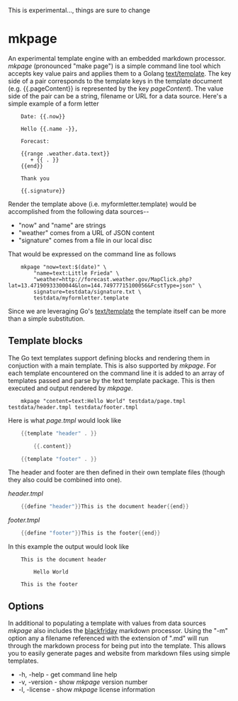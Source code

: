
This is experimental..., things are sure to change

# mkpage

An experimental template engine with an embedded markdown processor.  *mkpage* (pronounced "make page") is 
a simple command line tool which accepts key value pairs and applies them to a Golang [text/template](https://golang.org/pkg/text/template/).
The key side of a pair corresponds to the template keys in the template document (e.g. 
{{.pageContent}} is represented by the key *pageContent*). The value side of the pair can be a string, 
filename or URL for a data source. Here's a simple example of a form letter

```template
    Date: {{.now}}

    Hello {{.name -}},
    
    Forecast:

    {{range .weather.data.text}}
       + {{ . }}
    {{end}}

    Thank you

    {{.signature}}
```

Render the template above (i.e. myformletter.template) would be accomplished from the following
data sources--

+ "now" and "name" are strings
+ "weather" comes from a URL of JSON content
+ "signature" comes from a file in our local disc

That would be expressed on the command line as follows

```shell
    mkpage "now=text:$(date)" \
        "name=text:Little Frieda" \
        "weather=http://forecast.weather.gov/MapClick.php?lat=13.47190933300044&lon=144.74977715100056&FcstType=json" \
        signature=testdata/signature.txt \
        testdata/myformletter.template
```

Since we are leveraging Go's [text/template](https://golang.org/pkg/text/template/) the template itself
can be more than a simple substitution.

## Template blocks

The Go text templates support defining blocks and rendering them in conjuction with a main template. This is
also supported by *mkpage*. For each template encountered on the command line it is added to an array of templates
passed and parse by the text template package.  This is then executed and output rendered by *mkpage*.

```shell
    mkpage "content=text:Hello World" testdata/page.tmpl testdata/header.tmpl testdata/footer.tmpl
```

Here is what *page.tmpl* would look like

```go
    {{template "header" . }}

        {{.content}}

    {{template "footer" . }}
```

The header and footer are then defined in their own template files (though they also could be combined into one).

*header.tmpl*

```go
    {{define "header"}}This is the document header{{end}}
```

*footer.tmpl*

```go
    {{define "footer"}}This is the footer{{end}}
```

In this example the output would look like

```text
    This is the document header

        Hello World

    This is the footer
```




## Options

In additional to populating a template with values from data sources *mkpage* also includes the
[blackfriday](https://github.com/russross/blackfriday) markdown processor.  Using the "-m" option any
a filename referenced with the extension of ".md" will run through the markdown process for being put into 
the template.  This allows you to easily generate pages and website from markdown files using simple templates.

+ -h, -help - get command line help
+ -v, -version - show *mkpage* version number
+ -l, -license - show *mkpage* license information


